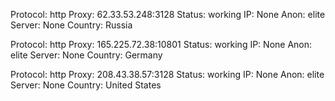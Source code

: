 Protocol: http
Proxy: 62.33.53.248:3128
Status: working
IP: None
Anon: elite
Server: None
Country: Russia

Protocol: http
Proxy: 165.225.72.38:10801
Status: working
IP: None
Anon: elite
Server: None
Country: Germany

Protocol: http
Proxy: 208.43.38.57:3128
Status: working
IP: None
Anon: elite
Server: None
Country: United States

